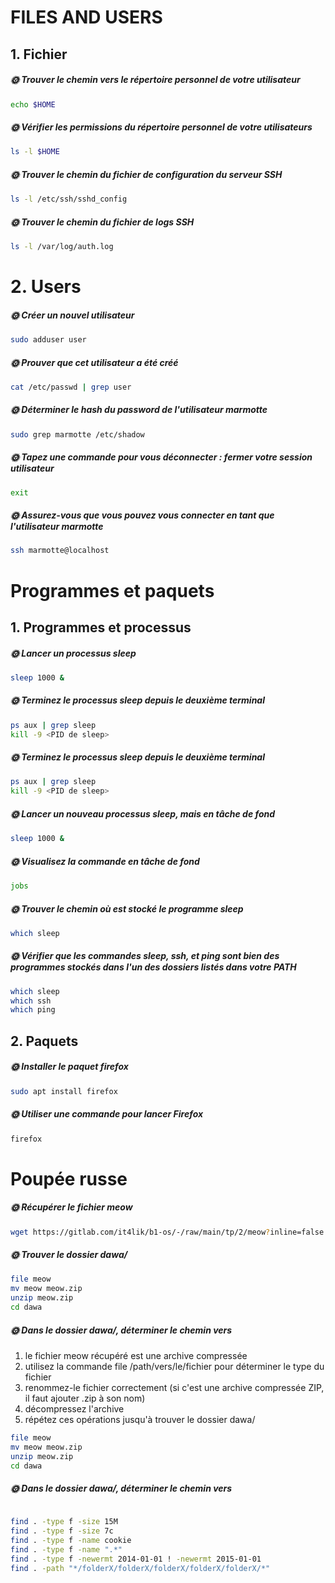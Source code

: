 # FILES AND USERS

## 1. Fichier

##### 🌞 Trouver le chemin vers le répertoire personnel de votre utilisateur

```bash
echo $HOME
```

##### 🌞 Vérifier les permissions du répertoire personnel de votre utilisateurs

```bash
ls -l $HOME
```

##### 🌞 Trouver le chemin du fichier de configuration du serveur SSH

```bash
ls -l /etc/ssh/sshd_config
```

##### 🌞 Trouver le chemin du fichier de logs SSH

```bash
ls -l /var/log/auth.log
```
# 2. Users


##### 🌞 Créer un nouvel utilisateur

```bash
sudo adduser user
```

##### 🌞 Prouver que cet utilisateur a été créé

```bash
cat /etc/passwd | grep user
```


##### 🌞 Déterminer le hash du password de l'utilisateur marmotte

```bash
sudo grep marmotte /etc/shadow
```

##### 🌞 Tapez une commande pour vous déconnecter : fermer votre session utilisateur

```bash
exit
```

##### 🌞 Assurez-vous que vous pouvez vous connecter en tant que l'utilisateur marmotte

```bash
ssh marmotte@localhost
```

# Programmes et paquets 

## 1. Programmes et processus

##### 🌞 Lancer un processus sleep

```bash
sleep 1000 &
```

##### 🌞 Terminez le processus sleep depuis le deuxième terminal

```bash
ps aux | grep sleep
kill -9 <PID de sleep>
```

##### 🌞 Terminez le processus sleep depuis le deuxième terminal

```bash
ps aux | grep sleep
kill -9 <PID de sleep>
```

##### 🌞 Lancer un nouveau processus sleep, mais en tâche de fond

```bash
sleep 1000 &
```

##### 🌞 Visualisez la commande en tâche de fond

```bash
jobs
```

##### 🌞 Trouver le chemin où est stocké le programme sleep

```bash
which sleep
```

##### 🌞 Vérifier que les commandes sleep, ssh, et ping sont bien des programmes stockés dans l'un des dossiers listés dans votre PATH

```bash
which sleep
which ssh
which ping
```

## 2. Paquets

##### 🌞 Installer le paquet firefox

```bash
sudo apt install firefox
```

##### 🌞 Utiliser une commande pour lancer Firefox

```bash
firefox
```

# Poupée russe

##### 🌞 Récupérer le fichier meow

```bash
wget https://gitlab.com/it4lik/b1-os/-/raw/main/tp/2/meow?inline=false
```


##### 🌞 Trouver le dossier dawa/

```bash
file meow
mv meow meow.zip
unzip meow.zip
cd dawa
```

##### 🌞 Dans le dossier dawa/, déterminer le chemin vers

1. le fichier meow récupéré est une archive compressée
2. utilisez la commande file /path/vers/le/fichier pour déterminer le type du fichier
3. renommez-le fichier correctement (si c'est une archive compressée ZIP, il faut ajouter .zip à son nom)
4. décompressez l'archive
5. répétez ces opérations jusqu'à trouver le dossier dawa/

```bash
file meow
mv meow meow.zip
unzip meow.zip
cd dawa
```

##### 🌞 Dans le dossier dawa/, déterminer le chemin vers


```bash

find . -type f -size 15M
find . -type f -size 7c
find . -type f -name cookie
find . -type f -name ".*"
find . -type f -newermt 2014-01-01 ! -newermt 2015-01-01
find . -path "*/folderX/folderX/folderX/folderX/folderX/*"
```

